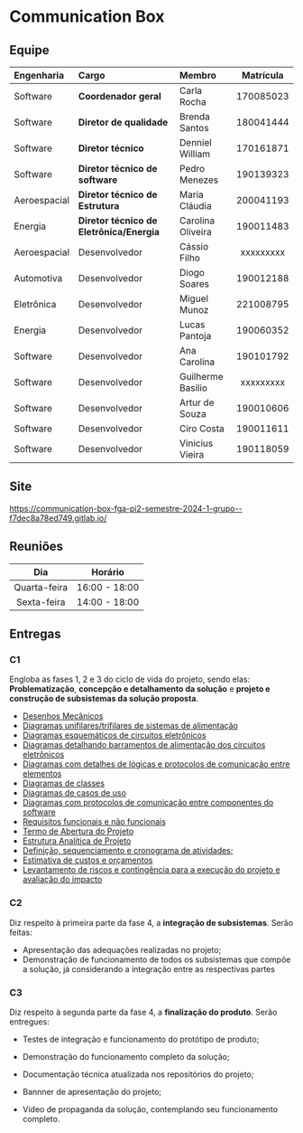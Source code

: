 # Communication Box

## Equipe

| Engenharia | Cargo | Membro | Matrícula |
| :- | :- | :- | :--: |
| Software | **Coordenador geral** | Carla Rocha | 170085023 |
| Software | **Diretor de qualidade** | Brenda Santos | 180041444 |
| Software | **Diretor técnico** | Denniel William | 170161871 |
| Software | **Diretor técnico de software** | Pedro Menezes | 190139323 |
| Aeroespacial | **Diretor técnico de Estrutura** | Maria Cláudia | 200041193 |
| Energia | **Diretor técnico de Eletrônica/Energia** | Carolina Oliveira | 190011483 | 
| Aeroespacial | Desenvolvedor | Cássio Filho | xxxxxxxxx |
| Automotiva | Desenvolvedor | Diogo Soares | 190012188 |
| Eletrônica | Desenvolvedor | Miguel Munoz | 221008795 |
| Energia | Desenvolvedor | Lucas Pantoja | 190060352 |
| Software | Desenvolvedor | Ana Carolina | 190101792 |
| Software | Desenvolvedor | Guilherme Basilio | xxxxxxxxx |
| Software | Desenvolvedor | Artur de Souza | 190010606 |
| Software | Desenvolvedor | Ciro Costa | 190011611 |
| Software | Desenvolvedor | Vinicius Vieira | 190118059 |

## Site

https://communication-box-fga-pi2-semestre-2024-1-grupo--f7dec8a78ed749.gitlab.io/

## Reuniões

| Dia | Horário |
| :--: | :--: |
| Quarta-feira | 16:00 - 18:00 |
| Sexta-feira | 14:00 - 18:00 |

## Entregas

### C1

Engloba as fases 1, 2 e 3 do ciclo de vida do projeto, sendo elas: **Problematização**, **concepção e detalhamento da solução** e **projeto e construção de subsistemas da solução proposta**.

- [Desenhos Mecânicos](https://gitlab.com)
- [Diagramas unifilares/trifilares de sistemas de alimentação](https://gitlab.com)
- [Diagramas esquemáticos de circuitos eletrônicos](https://gitlab.com)
- [Diagramas detalhando barramentos de alimentação dos circuitos eletrônicos](https://gitlab.com)
- [Diagramas com detalhes de lógicas e protocolos de comunicação entre elementos](https://gitlab.com)
- [Diagramas de classes](https://gitlab.com)
- [Diagramas de casos de uso](https://gitlab.com)
- [Diagramas com protocolos de comunicação entre componentes do software](https://gitlab.com)
- [Requisitos funcionais e não funcionais](https://gitlab.com)
- [Termo de Abertura do Projeto](https://gitlab.com)
- [Estrutura Analítica de Projeto](https://gitlab.com)
- [Definição, sequenciamento e cronograma de atividades;](https://gitlab.com)
- [Estimativa de custos e orçamentos](https://gitlab.com)
- [Levantamento de riscos e contingência para a execução do projeto e avaliação do impacto](https://gitlab.com)

### C2

Diz respeito à primeira parte da fase 4, a **integração de subsistemas**. Serão feitas:

- Apresentação das adequações realizadas no projeto;
- Demonstração de funcionamento de todos os subsistemas que compõe a solução, já considerando a integração entre as respectivas partes

### C3

Diz respeito à segunda parte da fase 4, a **finalização do produto**. Serão entregues:

- Testes de integração e funcionamento do protótipo de produto;

- Demonstração do funcionamento completo da solução;

- Documentação técnica atualizada nos repositórios do projeto;

- Bannner de apresentação do projeto;

- Vídeo de propaganda da solução, contemplando seu funcionamento completo.